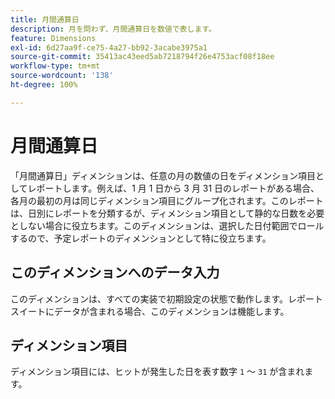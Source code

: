 ```yaml
---
title: 月間通算日
description: 月を問わず、月間通算日を数値で表します。
feature: Dimensions
exl-id: 6d27aa9f-ce75-4a27-bb92-3acabe3975a1
source-git-commit: 35413ac43eed5ab7218794f26e4753acf08f18ee
workflow-type: tm+mt
source-wordcount: '138'
ht-degree: 100%

---
```


# 月間通算日

「月間通算日」ディメンションは、任意の月の数値の日をディメンション項目としてレポートします。例えば、1 月 1 日から 3 月 31 日のレポートがある場合、各月の最初の月は同じディメンション項目にグループ化されます。このレポートは、日別にレポートを分類するが、ディメンション項目として静的な日数を必要としない場合に役立ちます。このディメンションは、選択した日付範囲でロールするので、予定レポートのディメンションとして特に役立ちます。

## このディメンションへのデータ入力

このディメンションは、すべての実装で初期設定の状態で動作します。レポートスイートにデータが含まれる場合、このディメンションは機能します。

## ディメンション項目

ディメンション項目には、ヒットが発生した日を表す数字 `1` ～ `31` が含まれます。

